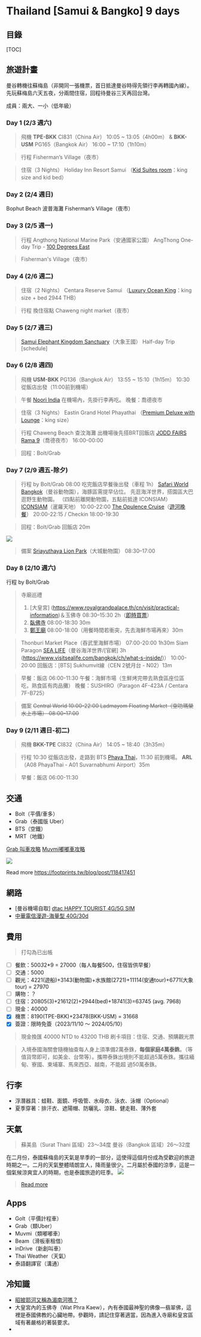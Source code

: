 Thailand [Samui & Bangko] 9 days
===

## 目錄

[TOC]

## 旅遊計畫
曼谷轉機往蘇梅島（非開同一張機票，首日抵達曼谷時得先領行李再轉國內線）。先玩蘇梅島六天五夜，分兩間住宿，回程待曼谷三天再回台灣。

成員：兩大、一小（低年級）

### Day 1 (2/3 週六)
> 飛機
**TPE-BKK** CI831（China Air）
10:05 ~ 13:05（4h00m）
&
**BKK-USM** PG165（Bangkok Air）
16:00 ~ 17:10（1h10m）

> 行程
> Fisherman’s Village（夜市）

> 住宿（3 Nights）
Holiday Inn Resort Samui
（[Kid Suites room](https://www.ihg.com/holidayinnresorts/hotels/us/en/koh-samui/usmrt/hoteldetail/hotel-room-rates#)：king size and kid bed）


### Day 2 (2/4 週日)
Bophut Beach 波普海灘
Fisherman’s Village（夜市）


### Day 3 (2/5 週一)
> 行程
> Angthong National Marine Park（安通國家公園）
> AngThong One-day Trip - [100 Degrees East](https://www.100degreeseast.com/snorkeling.php)

> Fisherman's Village（夜市）

### Day 4 (2/6 週二)
> 住宿（2 Nights）
Centara Reserve Samui
（[Luxury Ocean King](https://www.centarahotelsresorts.com/centarareserve/crs/luxury-ocean-room)：king size + bed 2944 THB）

> 行程
換住宿點
Chaweng night market（夜市）

### Day 5 (2/7 週三)
> [Samui Elephant Kingdom Sanctuary](https://www.elephantkingdomsanctuary.com/)（大象王國）
> Half-day Trip [schedule]

### Day 6 (2/8 週四)
> 飛機
**USM-BKK** PG136（Bangkok Air）
13:55 ~ 15:10（1h15m）
10:30 從飯店出發（11:00前到機場）

> 午餐
[Noori India](https://maps.app.goo.gl/9Ku4uDSmqSaNoT887) 在機場內，先掛行李再吃。
晚餐：喬德夜市

> 住宿（3 Nights）
Eastin Grand Hotel Phayathai
（[Premium Deluxe with Lounge](https://www.eastinhotelsresidences.com/eastingrandhotelphayathai/rooms/premium-deluxe)：king size）

> 行程
Chaweng Beach 查汶海灘
出機場後先搭BRT回飯店
[JODD FAIRS Rama 9](https://www.bring-you.info/zh-tw/jodd-fairs)（喬德夜市） 16:00-00:00

> 回程：Bolt/Grab

### Day 7 (2/9 週五-除夕)
> 行程 by Bolt/Grab
08:00 吃完飯店早餐後出發（車程 1h）
[Safari World Bangkok](https://aikolife.com/safari-world-bangkok/)（曼谷動物園），海豚區需提早佔位。
先逛海洋世界，搭園區大巴逛野生動物園。
（四點前離開動物園，五點前抵達 ICONSIAM）
[ICONSIAM](https://kimiyo.tw/iconsiam/)（暹羅天地） 10:00-22:00
[The Opulence Cruise](https://www.klook.com/zh-TW/activity/99297-opulence-luxury-chao-phraya-dinner-cruise-cruise-bangkok/)（[遊河晚餐](https://www.elsa819.com/the-opulence-bkk/)） 20:00-22:15 / Checkin 18:00-19:30

> 回程：Bolt/Grab 回飯店 20m

![](https://s3-ap-northeast-1.amazonaws.com/g0v-hackmd-images/uploads/upload_a79ef7d1949da968fa66d120e4100132.png)


> 備案
[Sriayuthaya Lion Park](https://www.klook.com/zh-TW/activity/105309-sriayuthaya-lion-park-ticket-ticket/?spm=SearchResult.SearchResult_LIST&clickId=1aa17c7050)（大城動物園） 08:30–17:00

### Day 8 (2/10 週六)
行程 by Bolt/Grab

> 寺廟巡禮
> 1. [大皇宮] (https://www.royalgrandpalace.th/cn/visit/practical-information)＆玉佛寺 08:30–15:30 2h（[即時買票](https://www.klook.com/zh-TW/activity/72670-bangkok-grand-palace-wat-phra-kaew-walking-tour/?spm=SearchResult.SearchResult_LIST&clickId=4ad6cd0db1)）
> 1. [臥佛寺](https://mimihan.tw/wat-pho/) 08:00-18:30 30m
> 1. [鄭王廟](https://bkk.com.tw/wat-arun/) 08:00-18:00（用餐時間若衝突，先去海鮮市場再來）30m

> Thonburi Market Place（吞武里海鮮市場） 07:00-20:00 1h30m
Siam Paragon [SEA LIFE](https://www.klook.com/zh-TW/activity/357-sea-life-bangkok-ocean-world-bangkok/)（曼谷海洋世界/[官網] 3h (https://www.visitsealife.com/bangkok/ch/what-s-inside/)） 10:00-20:00
回飯店：[BTS] Sukhumvit線（CEN 2號月台 - N02）13m

> 早餐：飯店 06:00-11:30
午餐：海鮮市場（生鮮烤完帶去熟食區座位區吃，熟食區有肉品攤）
晚餐：SUSHIRO（Paragon 4F-423A / Centara 7F-B725）

> 備案
~~Central World 10:00-22:00
Ladmayom Floating Market（空叻瑪榮水上市場） 08:00-17:00~~


### Day 9 (2/11 週日-初二)
> 飛機
**BKK-TPE** CI832（China Air）
14:05 ~ 18:40（3h35m）

> 行程
10:30 從飯店出發，走路到 BTS [Phaya Thai](https://maps.app.goo.gl/h9k195umaALYptGX9)，11:30 前到機場。
**ARL**（A08 PhayaThai - A01 Suvarnabhumi Airport）35m

> 早餐：飯店 06:00-11:30
> 
## 交通
* Bolt（平價/車多）
* Grab（泰國版 Uber）
* BTS（空鐵）
* MRT（地鐵）

[Grab 叫車攻略](https://visionthai.net/article/thai-grab-car-intro-fare/)
[Muvmi嘟嘟車攻略](https://bkk.com.tw/muvmi-app/)

![](https://s3-ap-northeast-1.amazonaws.com/g0v-hackmd-images/uploads/upload_b3838f63c24b0dfc063046a813c1a13f.png)


Read more
https://footprints.tw/blog/post/118417451

## 網路
* [曼谷機場自取] [dtac HAPPY TOURIST 4G/5G SIM](https://www.klook.com/zh-TW/activity/16587-dtac-4g-sim-thailand/?spm=SearchResult.SearchResult_LIST&clickId=a2e2778dc2)
* [中華電信漫遊-海量型 40G/30d](https://www.cht.com.tw/home/campaign/roamingplan/index/plan?itemid=1C17DB528FC34AE493124BD783492305)

## 費用
> 打勾為已出帳

* [ ] 餐飲：500*3*2*9 = 27000（每人每餐500，住宿皆供早餐）
* [ ] 交通：5000
* [ ] 觀光：4221(遊船)+3143(動物園)+水族館(2721)+11114(安通tour)+6771(大象tour) = 27970
* [ ] 購物：？
* [ ] 住宿：20805(3)+21612(2)+2944(bed)+18741(3)=63745 (avg. 7968)
* [ ] 現金：40000
* [x] 機票：8190(TPE-BKK)+23478(BKK-USM) = 31668
* [x] 簽證：限時免簽（2023/11/10 ～ 2024/05/10）

> 現金換匯 40000 NTD to 43200 THB
> 刷卡項目：住宿、交通、預購觀光票

> 入境泰國海關會隨機抽查每人身上須準備2萬泰銖，**每個家庭4萬泰銖**。（等值貨幣即可，如美金、台幣等）。攜帶泰銖出境則不能超過5萬泰銖。攜往緬甸、寮國、柬埔寨、馬來西亞、越南，不能超
> 過50萬泰銖。

## 行李
* 浮潛器具：蛙鞋、面鏡、呼吸管、水母衣、泳衣、泳帽（Optional）
* 夏季穿著：排汗衣、遮陽帽、防曬乳、涼鞋、健走鞋、薄外套

## 天氣
> 蘇美島（Surat Thani 區域）23～34度
> 曼谷（Bangkok 區域）26～32度

在二月份，泰國蘇梅島的天氣是旱季的一部分，這使得這個月份成為受歡迎的旅遊時期之一。二月的天氣整體晴朗宜人，降雨量很少。二月屬於泰國的涼季，這是一個氣候涼爽宜人的時期，也是泰國旅遊的旺季。
![](https://s3-ap-northeast-1.amazonaws.com/g0v-hackmd-images/uploads/upload_f27a436a18b552692ee2feee461ff589.png)

> [Read more](https://www.accuweather.com/zh/th/ko-samui/5470/daily-weather-forecast/5470?day=11)

## Apps
* Golt（平價計程車）
* Grab（類Uber）
* Muvmi（類嘟嘟車）
* Beam（滑板車租借）
* inDrive（新創叫車）
* Thai Weather（天氣）
* 泰語翻譯官（溝通）

## 冷知識
* [昭披耶河又稱為湄南河嗎？](https://visionthai.net/article/differences-between-the-chao-phraya-river-and-mekong-river/)
* 大皇宮內的玉佛寺（Wat Phra Kaew），內有泰國最神聖的佛像—翡翠佛，這裡是泰國佛教的心臟地帶。參觀時，請記住穿著適當，因為進入寺廟和皇宮區域有著嚴格的著裝要求。
* 